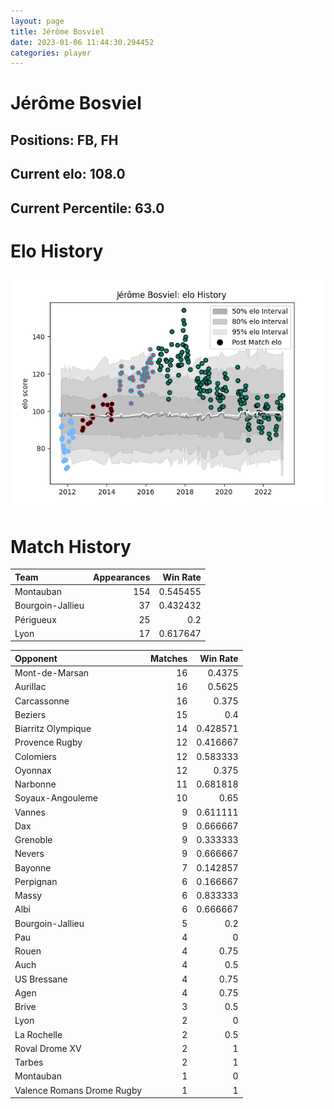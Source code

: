 ```yaml
---  
layout: page  
title: Jérôme Bosviel  
date: 2023-01-06 11:44:30.294452  
categories: player  
---
```

# Jérôme Bosviel

## Positions: FB, FH

## Current elo: 108.0

## Current Percentile: 63.0

# Elo History


![elo history](history_JérômeBosviel.png)
# Match History


| Team             |   Appearances |   Win Rate |
|:-----------------|--------------:|-----------:|
| Montauban        |           154 |   0.545455 |
| Bourgoin-Jallieu |            37 |   0.432432 |
| Périgueux        |            25 |   0.2      |
| Lyon             |            17 |   0.617647 |

| Opponent                   |   Matches |   Win Rate |
|:---------------------------|----------:|-----------:|
| Mont-de-Marsan             |        16 |   0.4375   |
| Aurillac                   |        16 |   0.5625   |
| Carcassonne                |        16 |   0.375    |
| Beziers                    |        15 |   0.4      |
| Biarritz Olympique         |        14 |   0.428571 |
| Provence Rugby             |        12 |   0.416667 |
| Colomiers                  |        12 |   0.583333 |
| Oyonnax                    |        12 |   0.375    |
| Narbonne                   |        11 |   0.681818 |
| Soyaux-Angouleme           |        10 |   0.65     |
| Vannes                     |         9 |   0.611111 |
| Dax                        |         9 |   0.666667 |
| Grenoble                   |         9 |   0.333333 |
| Nevers                     |         9 |   0.666667 |
| Bayonne                    |         7 |   0.142857 |
| Perpignan                  |         6 |   0.166667 |
| Massy                      |         6 |   0.833333 |
| Albi                       |         6 |   0.666667 |
| Bourgoin-Jallieu           |         5 |   0.2      |
| Pau                        |         4 |   0        |
| Rouen                      |         4 |   0.75     |
| Auch                       |         4 |   0.5      |
| US Bressane                |         4 |   0.75     |
| Agen                       |         4 |   0.75     |
| Brive                      |         3 |   0.5      |
| Lyon                       |         2 |   0        |
| La Rochelle                |         2 |   0.5      |
| Roval Drome XV             |         2 |   1        |
| Tarbes                     |         2 |   1        |
| Montauban                  |         1 |   0        |
| Valence Romans Drome Rugby |         1 |   1        |